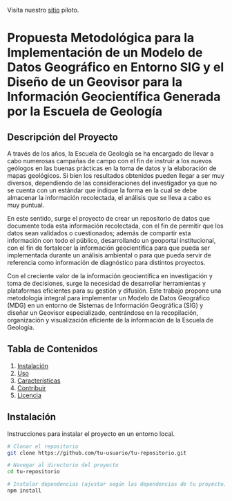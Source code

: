 Visita nuestro [sitio](https://julianabarrios.github.io/GeovisorESGEOv1.github.io/) piloto.
# Propuesta Metodológica para la Implementación de un Modelo de Datos Geográfico en Entorno SIG y el Diseño de un Geovisor para la Información Geocientífica Generada por la Escuela de Geología

## Descripción del Proyecto

A través de los años, la Escuela de Geología se ha encargado de llevar a cabo numerosas campañas de campo con el fin de instruir a los nuevos geólogos en las buenas prácticas en la toma de datos y la elaboración de mapas geológicos. Si bien los resultados obtenidos pueden llegar a ser muy diversos, dependiendo de las consideraciones del investigador ya que no se cuenta con un estándar que indique la forma en la cual se debe almacenar la información recolectada, el análisis que se lleva a cabo es muy puntual.

En este sentido, surge el proyecto de crear un repositorio de datos que documente toda esta información recolectada, con el fin de permitir que los datos sean validados o cuestionados; además de compartir esta información con todo el público, desarrollando un geoportal institucional, con el fin de fortalecer la información geocientífica para que pueda ser implementada durante un análisis ambiental o para que pueda servir de referencia como información de diagnóstico para distintos proyectos.

Con el creciente valor de la información geocientífica en investigación y toma de decisiones, surge la necesidad de desarrollar herramientas y plataformas eficientes para su gestión y difusión. Este trabajo propone una metodología integral para implementar un Modelo de Datos Geográfico (MDG) en un entorno de Sistemas de Información Geográfica (SIG) y diseñar un Geovisor especializado, centrándose en la recopilación, organización y visualización eficiente de la información de la Escuela de Geología.

## Tabla de Contenidos

1. [Instalación](#instalación)
2. [Uso](#uso)
3. [Características](#características)
4. [Contribuir](#contribuir)
5. [Licencia](#licencia)

## Instalación

Instrucciones para instalar el proyecto en un entorno local.

```bash
# Clonar el repositorio
git clone https://github.com/tu-usuario/tu-repositorio.git

# Navegar al directorio del proyecto
cd tu-repositorio

# Instalar dependencias (ajustar según las dependencias de tu proyecto)
npm install
